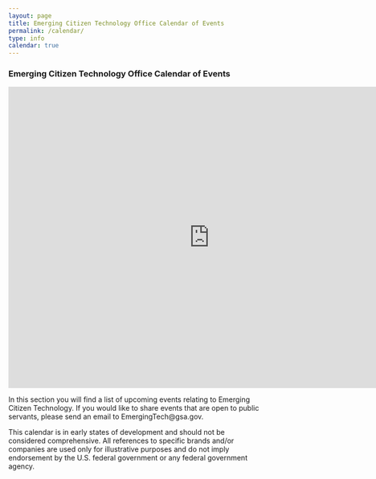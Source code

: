 ```yaml
---
layout: page
title: Emerging Citizen Technology Office Calendar of Events
permalink: /calendar/
type: info
calendar: true
---
```


<div class="span3">
	
<div id="upcoming"></div><!--/span-->
</div>
<div class="span9">
	<h3>Emerging Citizen Technology Office Calendar of Events </h3>
	<iframe src="https://calendar.google.com/calendar/embed?src=gsa.gov_1n582gaddo0pl8breava01fbqk%40group.calendar.google.com&ctz=America/New_York" style="border: 0" width="800" height="600" frameborder="0" scrolling="no"></iframe>
</div><!--/span-->

<p>In this section you will find a list of upcoming events relating to Emerging Citizen Technology. If you would like to share events that are open to public servants, please send an email to EmergingTech@gsa.gov.</p>

<p> This calendar is in early states of development and should not be considered comprehensive. All references to specific brands and/or companies are used only for illustrative purposes and do not imply endorsement by the U.S. federal government or any federal government agency. </p>
